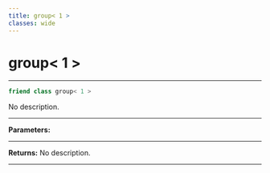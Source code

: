 ```yaml
---
title: group< 1 >
classes: wide
---
```

# group< 1 >

---

```cpp
friend class group< 1 >
```


No description.


---
**Parameters:**


---
**Returns:** No description.

---
